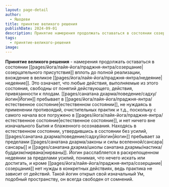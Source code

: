 ```yaml
---
layout: page-detail
author:
  - Яшодеви
title: принятие великого решения
publishDate: 2024-09-01
description: Принятие намерения продолжать оставаться в состоянии созерцательного присутствия вплоть до полной реализации, вхождение в великое недеяние.
tags:
  - принятие-великого-решения
image:
---
```

**Принятие великого решения** - намерения продолжать
оставаться в состоянии [[pages/йога/лайя-йога/праджня-янтра/созерцание|созерцательного присутствия]] вплоть до полной реализации, вхождение в великое [[pages/йога/лайя-йога/праджня-янтра/недеяние|недеяние]].
Это означает, что любые действия, выполняемые из этого состояния, свободны от понятий действующего, действия, привязанности к плодам. [[pages/санатана дхарма/поведение/садху/йогин|Йогин]] пребывает в [[pages/йога/лайя-йога/праджня-янтра/естественное состояние|естественном состоянии]], не нуждаясь в применении противоядий, очистительных практик и т.д., поскольку с самого начала все погружено в [[pages/йога/лайя-йога/праджня-янтра/естественное состояние|естественное состояние]], и нет ничего вне изначального Бытия и блаженного осознавания. Находясь в естественном состоянии, утвердившись в состоянии без усилий, [[pages/санатана дхарма/поведение/садху/йогин|йогин]] пребывает за пределами [[pages/санатана дхарма/законы и силы вселенной/сансара|сансары]] и [[pages/санатана дхарма/школы санатана дхармы/настика/буддизм/нирвана|нирваны]]. Йогин расслабляется в раскрепощенном недеянии за пределами усилий, понимая, что нечего искать или достигать, и кроме [[pages/йога/лайя-йога/праджня-янтра/созерцание|созерцания]] нет нужды в конкретных действиях, ведь практика не зависит от действий. Такой йогин открыл свой изначальный Ум, подобный пространству, он всегда свободен от сомнений.

